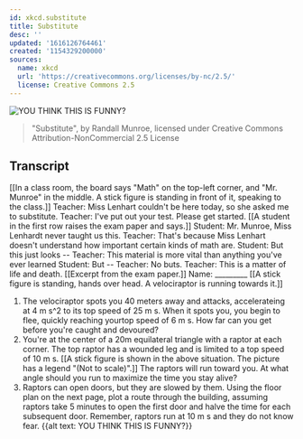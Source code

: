 ```yaml
---
id: xkcd.substitute
title: Substitute
desc: ''
updated: '1616126764461'
created: '1154329200000'
sources:
  name: xkcd
  url: 'https://creativecommons.org/licenses/by-nc/2.5/'
  license: Creative Commons 2.5
---
```

![YOU THINK THIS IS FUNNY?](https://imgs.xkcd.com/comics/substitute.png)
> "Substitute", by Randall Munroe, licensed under Creative Commons Attribution-NonCommercial 2.5 License

## Transcript
[[In a class room, the board says "Math" on the top-left corner, and "Mr. Munroe" in the middle. A stick figure is standing in front of it, speaking to the class.]]
Teacher: Miss Lenhart couldn't be here today, so she asked me to substitute.
Teacher: I've put out your test. Please get started.
[[A student in the first row raises the exam paper and says.]]
Student: Mr. Munroe, Miss Lenhardt never taught us this.
Teacher: That's because Miss Lenhart doesn't understand how important certain kinds of math are.
Student: But this just looks --
Teacher: This material is more vital than anything you've ever learned
Student: But --
Teacher: No buts.
Teacher: This is a matter of life and death.
[[Excerpt from the exam paper.]]
Name: _________
[[A stick figure is standing, hands over head. A velociraptor is running towards it.]]
1. The velociraptor spots you 40 meters away and attacks, accelerateing at 4 m
s^2 to its top speed of 25 m
s. When it spots you, you begin to flee, quickly reaching yourtop speed of 6 m
s. How far can you get before you're caught and devoured?
2. You're at the center of a 20m equilateral triangle with a raptor at each corner. The top raptor has a wounded leg and is limited to a top speed of 10 m
s.
[[A stick figure is shown in the above situation. The picture has a legend "(Not to scale)".]]
The raptors will run toward you. At what angle should you run to maximize the time you stay alive?
3. Raptors can open doors, but they are slowed by them. Using the floor plan on the next page, plot a route through the building, assuming raptors take 5 minutes to open the first door and halve the time for each subsequent door. Remember, raptors run at 10 m
s and they do not know fear.
{{alt text: YOU THINK THIS IS FUNNY?}}
